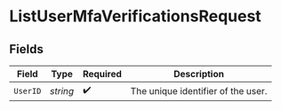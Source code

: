 # ListUserMfaVerificationsRequest


## Fields

| Field                              | Type                               | Required                           | Description                        |
| ---------------------------------- | ---------------------------------- | ---------------------------------- | ---------------------------------- |
| `UserID`                           | *string*                           | :heavy_check_mark:                 | The unique identifier of the user. |